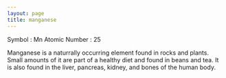 ```yaml
---
layout: page
title: manganese
---
```


Symbol : Mn
Atomic Number : 25

Manganese is a naturrally occurring element found in rocks and plants. Small amounts of it are part of a healthy diet and found in beans and tea. It is also found in the liver, pancreas, kidney, and bones of the human body.